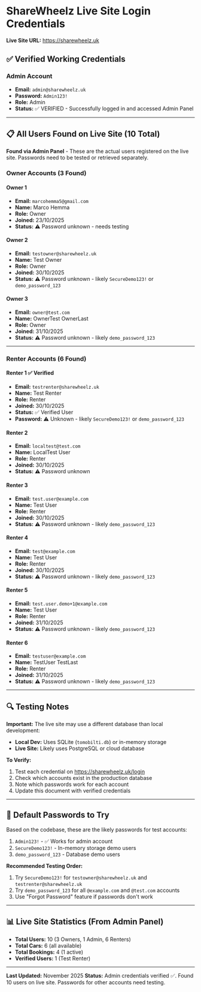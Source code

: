 # ShareWheelz Live Site Login Credentials

**Live Site URL:** https://sharewheelz.uk

## ✅ Verified Working Credentials

### Admin Account
- **Email:** `admin@sharewheelz.uk`
- **Password:** `Admin123!`
- **Role:** Admin
- **Status:** ✅ VERIFIED - Successfully logged in and accessed Admin Panel

---

## 📋 All Users Found on Live Site (10 Total)

**Found via Admin Panel** - These are the actual users registered on the live site. Passwords need to be tested or retrieved separately.

### Owner Accounts (3 Found)

#### Owner 1
- **Email:** `marcohemma5@gmail.com`
- **Name:** Marco Hemma
- **Role:** Owner
- **Joined:** 23/10/2025
- **Status:** ⚠️ Password unknown - needs testing

#### Owner 2
- **Email:** `testowner@sharewheelz.uk`
- **Name:** Test Owner
- **Role:** Owner
- **Joined:** 30/10/2025
- **Status:** ⚠️ Password unknown - likely `SecureDemo123!` or `demo_password_123`

#### Owner 3
- **Email:** `owner@test.com`
- **Name:** OwnerTest OwnerLast
- **Role:** Owner
- **Joined:** 31/10/2025
- **Status:** ⚠️ Password unknown - likely `demo_password_123`

---

### Renter Accounts (6 Found)

#### Renter 1 ✅ Verified
- **Email:** `testrenter@sharewheelz.uk`
- **Name:** Test Renter
- **Role:** Renter
- **Joined:** 30/10/2025
- **Status:** ✅ Verified User
- **Password:** ⚠️ Unknown - likely `SecureDemo123!` or `demo_password_123`

#### Renter 2
- **Email:** `localtest@test.com`
- **Name:** LocalTest User
- **Role:** Renter
- **Joined:** 30/10/2025
- **Status:** ⚠️ Password unknown

#### Renter 3
- **Email:** `test.user@example.com`
- **Name:** Test User
- **Role:** Renter
- **Joined:** 30/10/2025
- **Status:** ⚠️ Password unknown - likely `demo_password_123`

#### Renter 4
- **Email:** `test@example.com`
- **Name:** Test User
- **Role:** Renter
- **Joined:** 30/10/2025
- **Status:** ⚠️ Password unknown - likely `demo_password_123`

#### Renter 5
- **Email:** `test.user.demo+1@example.com`
- **Name:** Test User
- **Role:** Renter
- **Joined:** 31/10/2025
- **Status:** ⚠️ Password unknown - likely `demo_password_123`

#### Renter 6
- **Email:** `testuser@example.com`
- **Name:** TestUser TestLast
- **Role:** Renter
- **Joined:** 31/10/2025
- **Status:** ⚠️ Password unknown - likely `demo_password_123`

---

## 🔍 Testing Notes

**Important:** The live site may use a different database than local development:
- **Local Dev:** Uses SQLite (`tomobilti.db`) or in-memory storage
- **Live Site:** Likely uses PostgreSQL or cloud database

**To Verify:**
1. Test each credential on https://sharewheelz.uk/login
2. Check which accounts exist in the production database
3. Note which passwords work for each account
4. Update this document with verified credentials

---

## 📝 Default Passwords to Try

Based on the codebase, these are the likely passwords for test accounts:
1. `Admin123!` - ✅ Works for admin account
2. `SecureDemo123!` - In-memory storage demo users
3. `demo_password_123` - Database demo users

**Recommended Testing Order:**
1. Try `SecureDemo123!` for `testowner@sharewheelz.uk` and `testrenter@sharewheelz.uk`
2. Try `demo_password_123` for all `@example.com` and `@test.com` accounts
3. Use "Forgot Password" feature if passwords don't work

---

## 📊 Live Site Statistics (From Admin Panel)

- **Total Users:** 10 (3 Owners, 1 Admin, 6 Renters)
- **Total Cars:** 6 (all available)
- **Total Bookings:** 4 (1 active)
- **Verified Users:** 1 (Test Renter)

---

**Last Updated:** November 2025
**Status:** Admin credentials verified ✅. Found 10 users on live site. Passwords for other accounts need testing.

